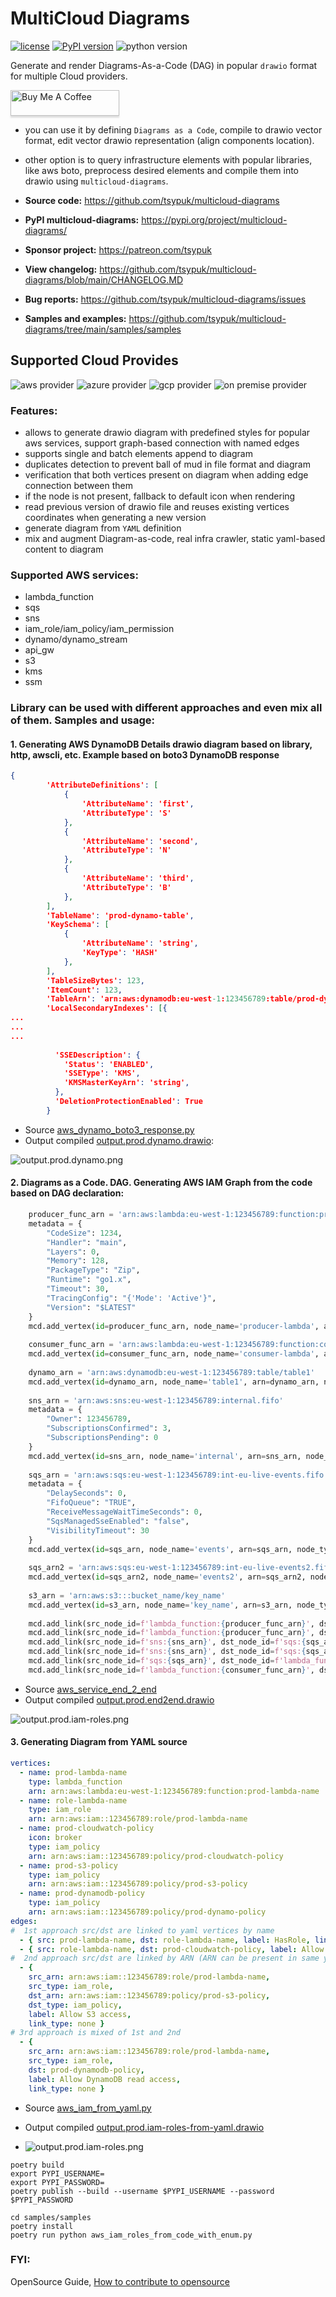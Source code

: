 # MultiCloud Diagrams

[![license](https://img.shields.io/badge/license-MIT-blue.svg)](/LICENSE)
[![PyPI version](https://badge.fury.io/py/multicloud-diagrams.svg)](https://badge.fury.io/py/multicloud-diagrams)
![python version](https://img.shields.io/badge/python-%3E%3D%203.10-blue?logo=python)

Generate and render Diagrams-As-a-Code (DAG) in popular ``drawio`` format for multiple Cloud providers.

<a href="https://www.buymeacoffee.com/tsypuk" target="_blank"><img src="https://www.buymeacoffee.com/assets/img/custom_images/orange_img.png" alt="Buy Me A Coffee" style="height: 41px !important;width: 174px !important;box-shadow: 0px 3px 2px 0px rgba(190, 190, 190, 0.5) !important;" ></a>


- you can use it by defining ``Diagrams as a Code``, compile to drawio vector format, edit vector drawio representation (align components location).
- other option is to query infrastructure elements with popular libraries, like aws boto, preprocess desired elements and compile them into drawio using ``multicloud-diagrams``.

- **Source code:** https://github.com/tsypuk/multicloud-diagrams
- **PyPI multicloud-diagrams:** https://pypi.org/project/multicloud-diagrams/
- **Sponsor project:** https://patreon.com/tsypuk
- **View changelog:** https://github.com/tsypuk/multicloud-diagrams/blob/main/CHANGELOG.MD
- **Bug reports:** https://github.com/tsypuk/multicloud-diagrams/issues
- **Samples and examples:** https://github.com/tsypuk/multicloud-diagrams/tree/main/samples/samples

## Supported Cloud Provides

![aws provider](https://img.shields.io/badge/AWS-orange?logo=amazon-aws&color=ff9900)
![azure provider](https://img.shields.io/badge/Azure-orange?logo=microsoft-azure&color=0089d6)
![gcp provider](https://img.shields.io/badge/GCP-orange?logo=google-cloud&color=4285f4)
![on premise provider](https://img.shields.io/badge/OnPremise-orange?color=5f87bf)

### Features:
- allows to generate drawio diagram with predefined styles for popular aws services, support graph-based connection with named edges
- supports single and batch elements append to diagram
- duplicates detection to prevent ball of mud in file format and diagram
- verification that both vertices present on diagram when adding edge connection between them 
- if the node is not present, fallback to default icon when rendering
- read previous version of drawio file and reuses existing vertices coordinates when generating a new version
- generate diagram from ``YAML`` definition
- mix and augment Diagram-as-code, real infra crawler, static yaml-based content to diagram

### Supported AWS services:

- lambda_function
- sqs
- sns
- iam_role/iam_policy/iam_permission
- dynamo/dynamo_stream
- api_gw
- s3
- kms
- ssm

### Library can be used with different approaches and even mix all of them. Samples and usage:

#### 1. Generating AWS DynamoDB Details drawio diagram based on library, http, awscli, etc. Example based on boto3 DynamoDB response

```json
{
        'AttributeDefinitions': [
            {
                'AttributeName': 'first',
                'AttributeType': 'S'
            },
            {
                'AttributeName': 'second',
                'AttributeType': 'N'
            },
            {
                'AttributeName': 'third',
                'AttributeType': 'B'
            },
        ],
        'TableName': 'prod-dynamo-table',
        'KeySchema': [
            {
                'AttributeName': 'string',
                'KeyType': 'HASH'
            },
        ],
        'TableSizeBytes': 123,
        'ItemCount': 123,
        'TableArn': 'arn:aws:dynamodb:eu-west-1:123456789:table/prod-dynamo-table',
        'LocalSecondaryIndexes': [{
...       
...
...
          
          'SSEDescription': {
            'Status': 'ENABLED',
            'SSEType': 'KMS',
            'KMSMasterKeyArn': 'string',
          },
          'DeletionProtectionEnabled': True
        }
```

- Source [aws_dynamo_boto3_response.py](https://github.com/tsypuk/multicloud-diagrams/blob/main/samples/samples/aws_dynamo_boto3_response.py)
- Output compiled [output.prod.dynamo.drawio](https://raw.githubusercontent.com/tsypuk/multicloud-diagrams/main/samples/output/output.prod.dynamo.drawio):

![output.prod.dynamo.png](https://github.com/tsypuk/multicloud-diagrams/raw/main/samples/output/png/output.prod.dynamo.png?raw=True)

#### 2. Diagrams as a Code. DAG. Generating AWS IAM Graph from the code based on DAG declaration:

```python
    producer_func_arn = 'arn:aws:lambda:eu-west-1:123456789:function:producer-lambda'
    metadata = {
        "CodeSize": 1234,
        "Handler": "main",
        "Layers": 0,
        "Memory": 128,
        "PackageType": "Zip",
        "Runtime": "go1.x",
        "Timeout": 30,
        "TracingConfig": "{'Mode': 'Active'}",
        "Version": "$LATEST"
    }
    mcd.add_vertex(id=producer_func_arn, node_name='producer-lambda', arn=producer_func_arn, node_type='lambda_function', metadata=metadata)
    
    consumer_func_arn = 'arn:aws:lambda:eu-west-1:123456789:function:consumer-lambda'
    mcd.add_vertex(id=consumer_func_arn, node_name='consumer-lambda', arn=consumer_func_arn, node_type='lambda_function')
    
    dynamo_arn = 'arn:aws:dynamodb:eu-west-1:123456789:table/table1'
    mcd.add_vertex(id=dynamo_arn, node_name='table1', arn=dynamo_arn, node_type='dynamo')
    
    sns_arn = 'arn:aws:sns:eu-west-1:123456789:internal.fifo'
    metadata = {
        "Owner": 123456789,
        "SubscriptionsConfirmed": 3,
        "SubscriptionsPending": 0
    }
    mcd.add_vertex(id=sns_arn, node_name='internal', arn=sns_arn, node_type='sns', metadata=metadata)
    
    sqs_arn = 'arn:aws:sqs:eu-west-1:123456789:int-eu-live-events.fifo'
    metadata = {
        "DelaySeconds": 0,
        "FifoQueue": "TRUE",
        "ReceiveMessageWaitTimeSeconds": 0,
        "SqsManagedSseEnabled": "false",
        "VisibilityTimeout": 30
    }
    mcd.add_vertex(id=sqs_arn, node_name='events', arn=sqs_arn, node_type='sqs', metadata=metadata)
    
    sqs_arn2 = 'arn:aws:sqs:eu-west-1:123456789:int-eu-live-events2.fifo'
    mcd.add_vertex(id=sqs_arn2, node_name='events2', arn=sqs_arn2, node_type='sqs')
    
    s3_arn = 'arn:aws:s3:::bucket_name/key_name'
    mcd.add_vertex(id=s3_arn, node_name='key_name', arn=s3_arn, node_type='s3')
    
    mcd.add_link(src_node_id=f'lambda_function:{producer_func_arn}', dst_node_id=f'sns:{sns_arn}')
    mcd.add_link(src_node_id=f'lambda_function:{producer_func_arn}', dst_node_id=f's3:{s3_arn}')
    mcd.add_link(src_node_id=f'sns:{sns_arn}', dst_node_id=f'sqs:{sqs_arn}')
    mcd.add_link(src_node_id=f'sns:{sns_arn}', dst_node_id=f'sqs:{sqs_arn2}')
    mcd.add_link(src_node_id=f'sqs:{sqs_arn}', dst_node_id=f'lambda_function:{consumer_func_arn}')
    mcd.add_link(src_node_id=f'lambda_function:{consumer_func_arn}', dst_node_id=f'dynamo:{dynamo_arn}')
```

- Source [aws_service_end_2_end](https://github.com/tsypuk/multicloud-diagrams/blob/main/samples/samples/aws_service_end_2_end.py)
- Output compiled [output.prod.end2end.drawio](https://raw.githubusercontent.com/tsypuk/multicloud-diagrams/main/samples/output/output.prod.end2end.drawio)

![output.prod.iam-roles.png](https://github.com/tsypuk/multicloud-diagrams/blob/main/samples/output/png/output.prod.end2end.png?raw=True)


#### 3. Generating Diagram from YAML source

```yaml
vertices:
  - name: prod-lambda-name
    type: lambda_function
    arn: arn:aws:lambda:eu-west-1:123456789:function:prod-lambda-name
  - name: role-lambda-name
    type: iam_role
    arn: arn:aws:iam::123456789:role/prod-lambda-name
  - name: prod-cloudwatch-policy
    icon: broker
    type: iam_policy
    arn: arn:aws:iam::123456789:policy/prod-cloudwatch-policy
  - name: prod-s3-policy
    type: iam_policy
    arn: arn:aws:iam::123456789:policy/prod-s3-policy
  - name: prod-dynamodb-policy
    type: iam_policy
    arn: arn:aws:iam::123456789:policy/prod-dynamo-policy
edges:
#  1st approach src/dst are linked to yaml vertices by name
  - { src: prod-lambda-name, dst: role-lambda-name, label: HasRole, link_type: none }
  - { src: role-lambda-name, dst: prod-cloudwatch-policy, label: Allow CloudWatch logs, link_type: none }
#  2nd approach src/dst are linked by ARN (ARN can be present in same yaml, or loaded programmatically)
  - {
    src_arn: arn:aws:iam::123456789:role/prod-lambda-name,
    src_type: iam_role,
    dst_arn: arn:aws:iam::123456789:policy/prod-s3-policy,
    dst_type: iam_policy,
    label: Allow S3 access,
    link_type: none }
# 3rd approach is mixed of 1st and 2nd
  - {
    src_arn: arn:aws:iam::123456789:role/prod-lambda-name,
    src_type: iam_role,
    dst: prod-dynamodb-policy,
    label: Allow DynamoDB read access,
    link_type: none }
```
- Source [aws_iam_from_yaml.py](https://github.com/tsypuk/multicloud-diagrams/blob/main/samples/samples/aws_iam_from_yaml.py)
- Output compiled [output.prod.iam-roles-from-yaml.drawio](https://raw.githubusercontent.com/tsypuk/multicloud-diagrams/main/samples/output/output.prod.iam-roles-from-yaml.drawio)

- ![output.prod.iam-roles.png](https://github.com/tsypuk/multicloud-diagrams/blob/main/samples/output/png/output.prod.iam-roles-from-yaml.png?raw=True)

```shell
poetry build
export PYPI_USERNAME=
export PYPI_PASSWORD=
poetry publish --build --username $PYPI_USERNAME --password $PYPI_PASSWORD

cd samples/samples
poetry install
poetry run python aws_iam_roles_from_code_with_enum.py
```

### FYI:

OpenSource Guide, [How to contribute to opensource](https://opensource.guide/)